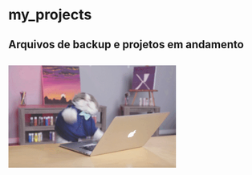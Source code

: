 # my_projects
## Arquivos de backup e projetos em andamento
##
<img src="https://github.com/LuizSimoes/my_projects/blob/master/cat-typing-2.gif">
